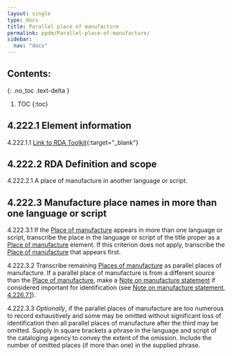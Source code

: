 ```yaml
---
layout: single
type: docs
title: Parallel place of manufacture
permalink: ppdm/Parallel-place-of-manufacture/
sidebar:
  nav: "docs"
---
```


## Contents:
{: .no_toc .text-delta }

1. TOC
{:toc}

## 4.222.1 Element information

<a name="4.222.1.1">4.222.1.1</a> [Link to RDA Toolkit](https://beta.rdatoolkit.org/Content/Index?externalId=en-US_ala-39b430be-31ff-3456-bf49-d1fdf7c823a0){:target="_blank"}

## 4.222.2 RDA Definition and scope

<a name="4.222.2.1">4.222.2.1</a> A place of manufacture in another language or script.

## 4.222.3 Manufacture place names in more than one language or script

<a name="4.222.3.1">4.222.3.1</a> If the [Place of manufacture](/DCRMR/ppdm/Place-of-manufacture/) appears in more than one language or script, transcribe the place in the language or script of the title proper as a [Place of manufacture](/DCRMR/ppdm/Place-of-manufacture/) element.  If this criterion does not apply, transcribe the [Place of manufacture](/DCRMR/ppdm/Place-of-manufacture/) that appears first.

<a name="4.222.3.2">4.222.3.2</a> Transcribe remaining [Places of manufacture](/DCRMR/ppdm/Place-of-manufacture/) as parallel places of manufacture. If a parallel place of manufacture is from a different source than the [Place of manufacture](/DCRMR/ppdm/Place-of-manufacture/), make a [Note on manufacture statement](/DCRMR/ppdm/Note-on-manufacture-statement/) if considered important for identification (see [Note on manufacture statement](/DCRMR/ppdm/Note-on-manufacture-statement/), [4.226.7.1](/DCRMR/ppdm/Note-on-manufacture-statement/#4.226.7.1)).

<a name="4.222.3.3">4.222.3.3</a> *Optionally*, if the parallel places of manufacture are too numerous to record exhaustively and some may be omitted without significant loss of identification then all parallel places of manufacture after the third may be omitted. Supply in square brackets a phrase in the language and script of the cataloging agency to convey the extent of the omission. Include the number of omitted places (if more than one) in the supplied phrase.